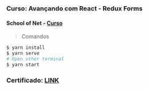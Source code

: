 ### Curso: Avançando com React - Redux Forms

#### School of Net - [Curso](https://www.schoolofnet.com/curso/frontend/react/react-e-redux-forms/)

> Comandos

```bash
$ yarn install
$ yarn serve
# Open other terminal
$ yarn start
```


### Certificado: [LINK](https://www.schoolofnet.com/validar-certificado/?certificate=a82931b1-28b0-4c86-b9e6-de4d19d361b8)